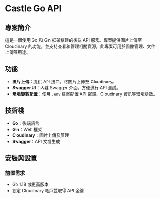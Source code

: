 # Castle Go API

## 專案簡介

這是一個使用 Go 和 Gin 框架構建的後端 API 服務。專案提供圖片上傳至 Cloudinary 的功能，並支持查看和管理相關資源。此專案可用於圖像管理、文件上傳等用途。

## 功能

- **圖片上傳**：提供 API 接口，將圖片上傳至 Cloudinary。
- **Swagger UI**：內建 Swagger 介面，方便進行 API 測試。
- **環境變數配置**：使用 `.env` 檔案配置 API 密鑰、Cloudinary 資訊等環境變數。

## 技術棧

- **Go**：後端語言
- **Gin**：Web 框架
- **Cloudinary**：圖片上傳及管理
- **Swagger**：API 文檔生成

## 安裝與設置

### 前置需求

- Go 1.18 或更高版本
- 設定 Cloudinary 帳戶並取得 API 金鑰